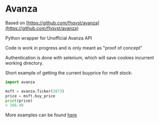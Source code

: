 # Avanza

Based on [https://github.com/fhqvst/avanza](https://github.com/fhqvst/avanza)

Python wrapper for Unofficial Avanza API

Code is work in progress and is only meant as "proof of concept"

Authentication is done with selenium,
which will save cookies incurrent working directory.

Short example of getting the current buyprice for msft stock:

```python
import avanza

msft = avanza.Ticker(3873)
price = msft.buy_price
print(price)
> 166.48
```

More examples can be found [here](https://github.com/North14/avanza-client)
